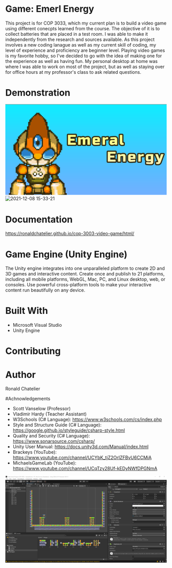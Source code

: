 # Game: Emerl Energy

This project is for COP 3033, which my current plan is to build a video game using different conecpts learned from the course. The objective of it is to collect batteries that are placed in a test room. I was able to make it independently from the research and sources available. As this project involves a new coding lanague as well as my current skill of coding, my level of experience and proficiency are beginner level. Playing video games is my favorite hobby, so I've decided to go with the idea of making one for the experience as well as having fun. My personal desktop at home was where I was able to work on most of the project, but as well as staying over for office hours at my professor's class to ask related questions.  

# Demonstration

![screenshot](Game%20Title.png)
![2021-12-08 15-33-21](https://user-images.githubusercontent.com/62119544/145282108-abc81f3f-80dc-43f8-8b8c-c1b03df3f682.gif)


# Documentation

https://ronaldchatelier.github.io/cop-3003-video-game/html/


# Game Engine (Unity Engine)

The Unity engine integrates into one unparalleled platform to create 2D and 3D games and interactive content. Create once and publish to 21 platforms, including all mobile platforms, WebGL, Mac, PC, and Linux desktop, web, or consoles. Use powerful cross-platform tools to make your interactive content run beautifully on any device.

# Built With

* Microsoft Visual Studio
* Unity Engine


# Contributing

# Author

Ronald Chatelier

#Achnowledgements

* Scott Vanselow (Professor)
* Vladimir Hardy (Teacher Assistant)
* W3Schools (C# Language): https://www.w3schools.com/cs/index.php
* Style and Structure Guide (C# Language): https://google.github.io/styleguide/csharp-style.html
* Quality and Security (C# Language): https://www.sonarsource.com/csharp/
* Unity User Manual: https://docs.unity3d.com/Manual/index.html
* Brackeys (YouTube): https://www.youtube.com/channel/UCYbK_tjZ2OrIZFBvU6CCMiA
* MichaelsGameLab (YouTube): https://www.youtube.com/channel/UCqTzy28Uf-kEDyNWfDPGNmA 

![screenshot](Game(Progress%202).PNG)
